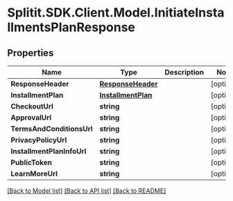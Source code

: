 # Splitit.SDK.Client.Model.InitiateInstallmentsPlanResponse
## Properties

Name | Type | Description | Notes
------------ | ------------- | ------------- | -------------
**ResponseHeader** | [**ResponseHeader**](ResponseHeader.md) |  | [optional] 
**InstallmentPlan** | [**InstallmentPlan**](InstallmentPlan.md) |  | [optional] 
**CheckoutUrl** | **string** |  | [optional] 
**ApprovalUrl** | **string** |  | [optional] 
**TermsAndConditionsUrl** | **string** |  | [optional] 
**PrivacyPolicyUrl** | **string** |  | [optional] 
**InstallmentPlanInfoUrl** | **string** |  | [optional] 
**PublicToken** | **string** |  | [optional] 
**LearnMoreUrl** | **string** |  | [optional] 

[[Back to Model list]](../README.md#documentation-for-models) [[Back to API list]](../README.md#documentation-for-api-endpoints) [[Back to README]](../README.md)

